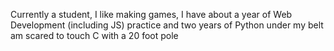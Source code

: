 <!---
Liam-Moore-MD/Liam-Moore-MD is a ✨ special ✨ repository because its `README.md` (this file) appears on your GitHub profile.
You can click the Preview link to take a look at your changes.
--->
Currently a student,
I like making games,
I have about a year of Web Development (including JS) practice and two years of Python under my belt
am scared to touch C with a 20 foot pole
